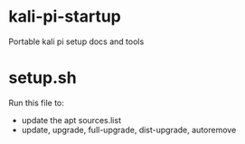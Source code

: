 # kali-pi-startup
Portable kali pi setup docs and tools

# setup.sh
Run this file to:
- update the apt sources.list
- update, upgrade, full-upgrade, dist-upgrade, autoremove
